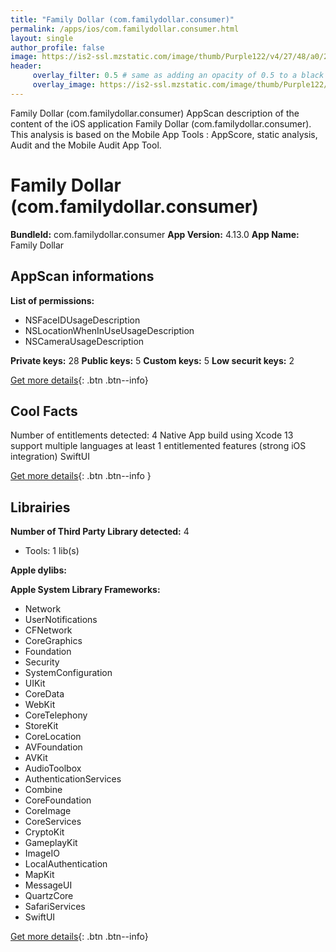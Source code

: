 ```yaml
---
title: "Family Dollar (com.familydollar.consumer)"
permalink: /apps/ios/com.familydollar.consumer.html
layout: single
author_profile: false
image: https://is2-ssl.mzstatic.com/image/thumb/Purple122/v4/27/48/a0/2748a06d-4ff6-0790-3c53-a5f32f830faf/AppIcon-0-1x_U007emarketing-0-7-0-85-220.png/512x512bb.jpg
header: 
     overlay_filter: 0.5 # same as adding an opacity of 0.5 to a black background
     overlay_image: https://is2-ssl.mzstatic.com/image/thumb/Purple122/v4/27/48/a0/2748a06d-4ff6-0790-3c53-a5f32f830faf/AppIcon-0-1x_U007emarketing-0-7-0-85-220.png/512x512bb.jpg
---
```

Family Dollar (com.familydollar.consumer) AppScan description of the content of the iOS application Family Dollar (com.familydollar.consumer). This analysis is based on the Mobile App Tools : AppScore, static analysis, Audit and the Mobile Audit App Tool.

# Family Dollar (com.familydollar.consumer)

**BundleId:** com.familydollar.consumer
**App Version:** 4.13.0
**App Name:** Family Dollar


## AppScan informations 

**List of permissions:** 
- NSFaceIDUsageDescription
- NSLocationWhenInUseUsageDescription
- NSCameraUsageDescription
  
  
**Private keys:** 28
**Public keys:** 5
**Custom keys:** 5
**Low securit keys:** 2
  
[Get more details](/pricing.html){: .btn .btn--info}

## Cool Facts

Number of entitlements detected: 4
Native App
build using Xcode 13
support multiple languages
at least 1 entitlemented features (strong iOS integration)
SwiftUI
  
[Get more details](/pricing.html){: .btn .btn--info }

## Librairies 
**Number of Third Party Library detected:** 4
- Tools: 1 lib(s)


**Apple dylibs:**


**Apple System Library Frameworks:**
- Network
- UserNotifications
- CFNetwork
- CoreGraphics
- Foundation
- Security
- SystemConfiguration
- UIKit
- CoreData
- WebKit
- CoreTelephony
- StoreKit
- CoreLocation
- AVFoundation
- AVKit
- AudioToolbox
- AuthenticationServices
- Combine
- CoreFoundation
- CoreImage
- CoreServices
- CryptoKit
- GameplayKit
- ImageIO
- LocalAuthentication
- MapKit
- MessageUI
- QuartzCore
- SafariServices
- SwiftUI


  
[Get more details](/pricing.html){: .btn .btn--info}

